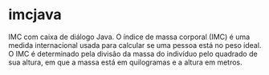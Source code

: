 # imcjava
IMC com caixa de diálogo Java.
O índice de massa corporal (IMC) é uma medida internacional usada para calcular se uma pessoa está no peso ideal. 
O IMC é determinado pela divisão da massa do indivíduo pelo quadrado de sua altura, em que a massa está em quilogramas e a altura em metros. 
